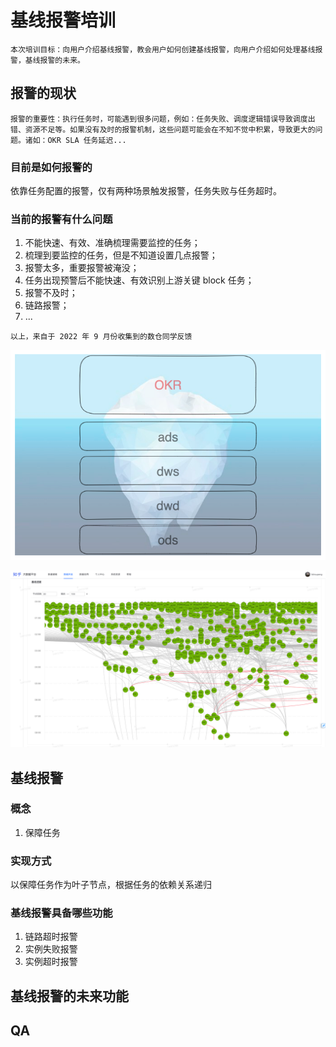 # 基线报警培训
`本次培训目标：向用户介绍基线报警，教会用户如何创建基线报警，向用户介绍如何处理基线报警，基线报警的未来。`

## 报警的现状
`报警的重要性：执行任务时，可能遇到很多问题，例如：任务失败、调度逻辑错误导致调度出错、资源不足等。如果没有及时的报警机制，这些问题可能会在不知不觉中积累，导致更大的问题。诸如：OKR SLA 任务延迟...`
### 目前是如何报警的
依靠任务配置的报警，仅有两种场景触发报警，任务失败与任务超时。

### 当前的报警有什么问题
1. 不能快速、有效、准确梳理需要监控的任务；
2. 梳理到要监控的任务，但是不知道设置几点报警；
3. 报警太多，重要报警被淹没；
4. 任务出现预警后不能快速、有效识别上游关键 block 任务；
5. 报警不及时；
6. 链路报警；
7. ...

`以上，来自于 2022 年 9 月份收集到的数仓同学反馈`

![img_2.png](img_2.png)

![img.png](img.png)

## 基线报警

### 概念
1. 保障任务
### 实现方式
以保障任务作为叶子节点，根据任务的依赖关系递归
### 基线报警具备哪些功能
1. 链路超时报警
2. 实例失败报警
3. 实例超时报警

## 基线报警的未来功能

## QA

